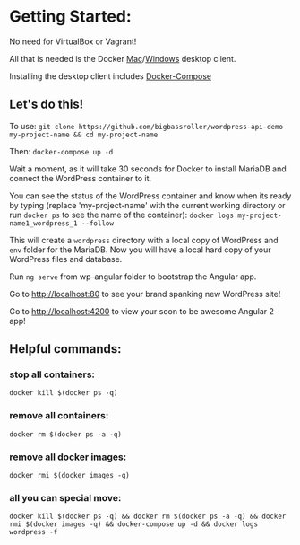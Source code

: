 # Getting Started:
No need for VirtualBox or Vagrant!

All that is needed is the Docker [Mac](https://docs.docker.com/docker-for-mac/ "Get Started with Docker for Mac")/[Windows](https://docs.docker.com/docker-for-windows/ "Get Started with Docker for Windows") desktop client.

Installing the desktop client includes [Docker-Compose](https://docs.docker.com/compose/ "Docker Compose")

## Let's do this!

To use:
`git clone https://github.com/bigbassroller/wordpress-api-demo my-project-name && cd my-project-name`

Then:
`docker-compose up -d`

Wait a moment, as it will take 30 seconds for Docker to install MariaDB and connect the WordPress container to it. 

You can see the status of the WordPress container and know when its ready by typing (replace 'my-project-name' with the current working directory or run `docker ps` to see the name of the container):
`docker logs my-project-name1_wordpress_1 --follow`

This will create a `wordpress` directory with a local copy of WordPress and `env` folder for the MariaDB. Now you will have a local hard copy of your WordPress files and database.

Run `ng serve` from wp-angular folder to bootstrap the Angular app. 

Go to [http://localhost:80](http://localhost:80/) to see your brand spanking new WordPress site!

Go to [http://localhost:4200](http://localhost:4200/) to view your soon to be awesome Angular 2 app!

## Helpful commands:
### stop all containers:
`docker kill $(docker ps -q)`

### remove all containers:
`docker rm $(docker ps -a -q)`

### remove all docker images:
`docker rmi $(docker images -q)`

### all you can special move:
`docker kill $(docker ps -q) && docker rm $(docker ps -a -q) && docker rmi $(docker images -q) && docker-compose up -d && docker logs wordpress -f`
